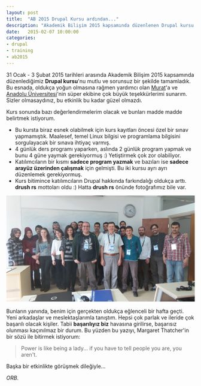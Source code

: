```yaml
---
layout: post
title:  "AB 2015 Drupal Kursu ardından..."
description: "Akademik Bilişim 2015 kapsamında düzenlenen Drupal kursu ardından yapılan değerlendirme"
date:   2015-02-07 10:00:00
categories:
- drupal
- training
- ab2015
---
```


31 Ocak - 3 Şubat 2015 tarihleri arasında Akademik Bilişim 2015 kapsamında düzenlediğimiz **Drupal kursu**'nu mutlu ve sorunsuz bir şekilde tamamladık. Bu esnada, oldukça yoğun olmasına rağmen yardımcı olan [Murat](http://www.muratduman.com)'a ve [Anadolu Üniversitesi](http://www.anadolu.edu)'nin süper ekibine çok büyük teşekkürlerimi sunarım. Sizler olmasaydınız, bu etkinlik bu kadar güzel olmazdı.

Kurs sonunda bazı değerlendirmelerim olacak ve bunları madde madde belirtmek istiyorum.

* Bu kursta biraz esnek olabilmek için kurs kayıtları öncesi özel bir sınav yapmamıştık. Maalesef, temel Linux bilgisi ve programlama bilgisini sorgulayacak bir sınava ihtiyaç varmış.
* 4 günlük ders programı yaparken, aslında 2 günlük program yapmak ve bunu 4 güne yaymak gerekiyormuş :) Yetiştirmek çok zor olabiliyor.
* Katılımcıların bir kısmı **sadece program yazmak** ve bazıları ise **sadece arayüz üzerinden çalışmak** için gelmişti. Bu iki kursu ayrı ayrı düzenlemek gerekiyormuş.
* Kurs bitimince katılımcıların Drupal hakkında farkındalığı oldukça arttı. **drush rs** mottoları oldu :) Hatta **drush rs** önünde fotoğrafımız bile var.

![Akademik Bilişim 2015 Drupal kursu öğrencileri ile birlikte](/files/ab2015-drupal.jpg)

Bunların yanında, benim için gerçekten oldukça eğlenceli bir hafta geçti. Yeni arkadaşlar ve meslektaşlarımla tanıştım. Hepsi çok parlak ve ileride çok başarılı olacak kişiler. Tabii **başarılıyız biz** havasına girilirse, başarısız olunması kaçınılmaz bir durum. Bu yüzden bu yazıyı, Margaret Thatcher'in bir sözü ile bitirmek istiyorum:

> Power is like being a lady... if you have to tell people you are, you aren't.

Başka bir etkinlikte görüşmek dileğiyle...

*ORB.*
